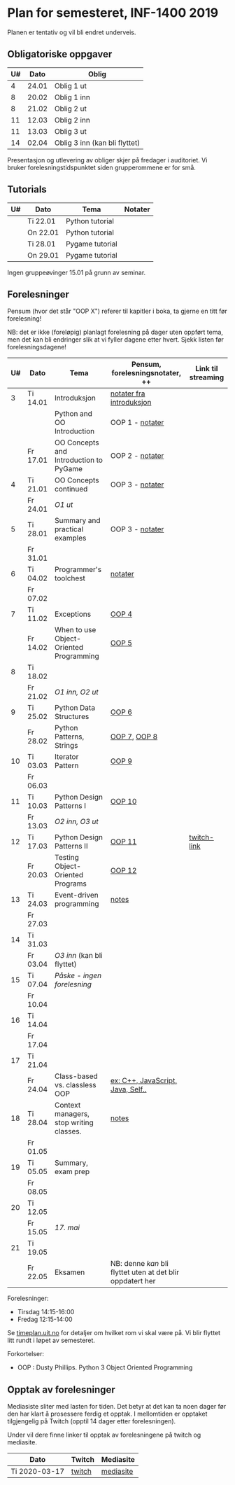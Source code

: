 Plan for semesteret, INF-1400 2019
====================================

Planen er tentativ og vil bli endret underveis. 

Obligatoriske oppgaver
-----------------

| U#  | Dato  | Oblig                         |
| --- | ----- | -----------------------       |
| 4   | 24.01 | Oblig 1 ut                    |
| 8   | 20.02 | Oblig 1 inn                   |
| 8   | 21.02 | Oblig 2 ut                    |
| 11  | 12.03 | Oblig 2 inn                   |
| 11  | 13.03 | Oblig 3 ut                    |
| 14  | 02.04 | Oblig 3 inn (kan bli flyttet) |

Presentasjon og utlevering av obliger skjer på fredager i auditoriet.
Vi bruker forelesningstidspunktet siden grupperommene er for små. 

Tutorials
------

| U#  | Dato     | Tema            | Notater        |
| --- | ----     | -----           | -------------- |
|     | Ti 22.01 | Python tutorial |                |
|     | On 22.01 | Python tutorial |                |
|     | Ti 28.01 | Pygame tutorial |                |
|     | On 29.01 | Pygame tutorial |                |

Ingen gruppeøvinger 15.01 på grunn av seminar. 

Forelesninger
-----------

Pensum (hvor det står "OOP X") referer til kapitler i boka, ta gjerne
en titt før forelesning!

NB: det er ikke (foreløpig) planlagt forelesning på dager uten oppført
tema, men det kan bli endringer slik at vi fyller dagene etter
hvert. Sjekk listen før forelesningsdagene!

| U#  | Dato     | Tema                                    | Pensum, forelesningsnotater, ++                                                            | Link til streaming                                  |
| --- | ----     | -----                                   | --------------                                                                             | --------------------                                |
| 3   | Ti 14.01 | Introduksjon                            | [notater fra introduksjon](lectures/introduksjon)                                          |                                                     |
|     |          | Python and OO Introduction              | OOP 1 - [notater](lectures/oop-01-python-intro-and-oo)                                     |                                                     |
|     | Fr 17.01 | OO Concepts and Introduction to PyGame  | OOP 2 - [notater](lectures/oop-02-oo-and-pygame)                                           |                                                     |
| 4   | Ti 21.01 | OO Concepts continued                   | OOP 3 - [notater](lectures/oop-02-03-oo-concepts)                                          |                                                     |
|     | Fr 24.01 | *O1 ut*                                 |                                                                                            |                                                     |
| 5   | Ti 28.01 | Summary and practical examples          | OOP 3 - [notater](lectures/oop-03-summary-and-examples)                                    |                                                     |
|     | Fr 31.01 |                                         |                                                                                            |                                                     |
| 6   | Ti 04.02 | Programmer's toolchest                  | [notater](lectures/lecture-tools)                                                          |                                                     |
|     | Fr 07.02 |                                         |                                                                                            |                                                     |
| 7   | Ti 11.02 | Exceptions                              | [OOP 4](lectures/oop-04-exceptions)                                                        |                                                     |
|     | Fr 14.02 | When to use Object-Oriented Programming | [OOP 5](lectures/oop-05-when-to-use-oop)                                                   |                                                     |
| 8   | Ti 18.02 |                                         |                                                                                            |                                                     |
|     | Fr 21.02 | *O1 inn, O2 ut*                         |                                                                                            |                                                     |
| 9   | Ti 25.02 | Python Data Structures                  | [OOP 6](lectures/oop-06-python-data-structures)                                            |                                                     |
|     | Fr 28.02 | Python Patterns, Strings                | [OOP 7](lectures/oop-07-oop-shortcuts), [OOP 8](lectures/oop-08-strings-and-serialization) |                                                     |
| 10  | Ti 03.03 | Iterator Pattern                        | [OOP 9](lectures/oop-09-iterators)                                                         |                                                     |
|     | Fr 06.03 |                                         |                                                                                            |                                                     |
| 11  | Ti 10.03 | Python Design Patterns I                | [OOP 10](lectures/oop-10-design-pat-1)                                                     |                                                     |
|     | Fr 13.03 | *O2 inn, O3 ut*                         |                                                                                            |                                                     |
| 12  | Ti 17.03 | Python Design Patterns II               | [OOP 11](lectures/oop-11-design-pat-2)                                                     | [twitch-link](https://www.twitch.tv/edvardpedersen) |
|     | Fr 20.03 | Testing Object-Oriented Programs        | [OOP 12](lectures/oop-12-testing)                                                          |                                                     |
| 13  | Ti 24.03 | Event-driven programming                | [notes](lectures/lecture-event-driven-programming)                                         |                                                     |
|     | Fr 27.03 |                                         |                                                                                            |                                                     |
| 14  | Ti 31.03 |                                         |                                                                                            |                                                     |
|     | Fr 03.04 | *O3 inn* (kan bli flyttet)              |                                                                                            |                                                     |
| 15  | Ti 07.04 | *Påske - ingen forelesning*             |                                                                                            |                                                     |
|     | Fr 10.04 |                                         |                                                                                            |                                                     |
| 16  | Ti 14.04 |                                         |                                                                                            |                                                     |
|     | Fr 17.04 |                                         |                                                                                            |                                                     |
| 17  | Ti 21.04 |                                         |                                                                                            |                                                     |
|     | Fr 24.04 | Class-based vs. classless OOP           | [ex: C++, JavaScript, Java, Self..](lectures/lecture-other-languages)                      |                                                     |
| 18  | Ti 28.04 | Context managers, stop writing classes. | [notes](lectures/lecture-context-mgr-stop-writing-cl)                                      |                                                     |
|     | Fr 01.05 |                                         |                                                                                            |                                                     |
| 19  | Ti 05.05 | Summary, exam prep                      |                                                                                            |                                                     |
|     | Fr 08.05 |                                         |                                                                                            |                                                     |
| 20  | Ti 12.05 |                                         |                                                                                            |                                                     |
|     | Fr 15.05 | *17. mai*                               |                                                                                            |                                                     |
| 21  | Ti 19.05 |                                         |                                                                                            |                                                     |
|     | Fr 22.05 | Eksamen                                 | NB: denne *kan* bli flyttet uten at det blir oppdatert her                                 |                                                     |


Forelesninger: 
- Tirsdag 14:15-16:00 
- Fredag  12:15-14:00 

Se [timeplan.uit.no](http://timeplan.uit.no/emne_timeplan.php?sem=20v&module[]=INF-1400-1)
for detaljer om hvilket rom vi skal være på. Vi blir flyttet litt
rundt i løpet av semesteret.

Forkortelser: 
* OOP : Dusty Phillips. Python 3 Object Oriented Programming


Opptak av forelesninger 
-------------------------

Mediasiste sliter med lasten for tiden. Det betyr at det kan ta noen
dager før den har klart å prosessere ferdig et opptak. I mellomtiden
er opptaket tilgjengelig på Twitch (opptil 14 dager etter
forelesningen).

Under vil dere finne linker til opptak av forelesningene på twitch og
mediasite.


| Dato          | Twitch                                           | Mediasite                                                                               |
|---------------|--------------------------------------------------|-----------------------------------------------------------------------------------------|
| Ti 2020-03-17 | [twitch](https://www.twitch.tv/videos/568998015) | [mediasite](https://mediasite.uit.no/Mediasite/Play/99913e6aa0a349bf93547a80bb38de5d1d) |

